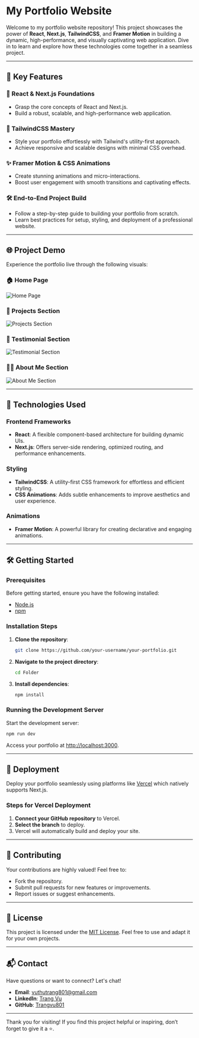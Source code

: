 # My Portfolio Website

Welcome to my portfolio website repository! This project showcases the power of **React**, **Next.js**, **TailwindCSS**, and **Framer Motion** in building a dynamic, high-performance, and visually captivating web application. Dive in to learn and explore how these technologies come together in a seamless project.

---

## 🚀 Key Features

### 🌟 React & Next.js Foundations
- Grasp the core concepts of React and Next.js.
- Build a robust, scalable, and high-performance web application.

### 🎨 TailwindCSS Mastery
- Style your portfolio effortlessly with Tailwind's utility-first approach.
- Achieve responsive and scalable designs with minimal CSS overhead.

### ✨ Framer Motion & CSS Animations
- Create stunning animations and micro-interactions.
- Boost user engagement with smooth transitions and captivating effects.

### 🛠️ End-to-End Project Build
- Follow a step-by-step guide to building your portfolio from scratch.
- Learn best practices for setup, styling, and deployment of a professional website.

---

## 🌐 Project Demo

Experience the portfolio live through the following visuals:

### 🏠 Home Page
![Home Page](Folder/src/assets/images/home-page.png)

### 📁 Projects Section
![Projects Section](Folder/src/assets/images/projects-section.png)

### 💬 Testimonial Section
![Testimonial Section](Folder/src/assets/images/testominal-page.png)

### 🙋‍♂️ About Me Section
![About Me Section](Folder/src/assets/images/about-me.png)

---

## 🔧 Technologies Used

### Frontend Frameworks
- **React**: A flexible component-based architecture for building dynamic UIs.
- **Next.js**: Offers server-side rendering, optimized routing, and performance enhancements.

### Styling
- **TailwindCSS**: A utility-first CSS framework for effortless and efficient styling.
- **CSS Animations**: Adds subtle enhancements to improve aesthetics and user experience.

### Animations
- **Framer Motion**: A powerful library for creating declarative and engaging animations.

---

## 🛠️ Getting Started

### Prerequisites
Before getting started, ensure you have the following installed:
- [Node.js](https://nodejs.org/)
- [npm](https://www.npmjs.com/)

### Installation Steps

1. **Clone the repository**:
   ```bash
   git clone https://github.com/your-username/your-portfolio.git
   ```

2. **Navigate to the project directory**:
   ```bash
   cd Folder
   ```

3. **Install dependencies**:
   ```bash
   npm install
   ```

### Running the Development Server

Start the development server:
```bash
npm run dev
```

Access your portfolio at [http://localhost:3000](http://localhost:3000).

---

## 🚀 Deployment

Deploy your portfolio seamlessly using platforms like [Vercel](https://vercel.com/) which natively supports Next.js.

### Steps for Vercel Deployment

1. **Connect your GitHub repository** to Vercel.
2. **Select the branch** to deploy.
3. Vercel will automatically build and deploy your site.

---

## 🤝 Contributing

Your contributions are highly valued! Feel free to:
- Fork the repository.
- Submit pull requests for new features or improvements.
- Report issues or suggest enhancements.

---

## 📜 License

This project is licensed under the [MIT License](LICENSE). Feel free to use and adapt it for your own projects.

---

## 📬 Contact

Have questions or want to connect? Let's chat!
- **Email**: [vuthutrang801@gmail.com](mailto:vuthutrang801@gmail.com)
- **LinkedIn**: [Trang Vu](https://linkedin.com/in/trang-vu-4126b123b/)
- **GitHub**: [Trangvu801](https://github.com/Trangvu801)

---

Thank you for visiting! If you find this project helpful or inspiring, don’t forget to give it a ⭐️.
